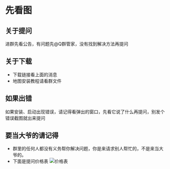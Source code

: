 # 先看图
## 关于提问
进群先看公告，有问题先@Q群管家，没有找到解决方法再提问
## 关于下载
- 下载链接看上面的消息  
- 地图安装教程请看群文件
## 如果出错
如果安装、启动出现错误，请记得看弹出的窗口，先看它说了什么再提问，别发个错误截图就出来提问
## 要当大爷的请记得
- 群里的任何人都没有义务帮你解决问题，你是来请求别人帮忙的，不是来当大爷的。
- 下面是提问价格表
![价格表](/image.jpg)